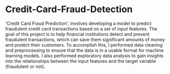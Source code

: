 # Credit-Card-Fraud-Detection
'Credit Card Fraud Prediction', involves developing a model to predict fraudulent credit card transactions based on a set of input features. The goal of this project is to help financial institutions detect and prevent fraudulent transactions, which can save them significant amounts of money and protect their customers.
To accomplish this, I performed data cleaning and preprocessing to ensure that the data is in a usable format for machine learning models. I also performed exploratory data analysis to gain insights into the relationships between the input features and the target variable (fraudulent or not).
